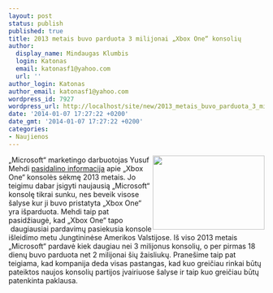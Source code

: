 ```yaml
---
layout: post
status: publish
published: true
title: 2013 metais buvo parduota 3 milijonai „Xbox One“ konsolių
author:
  display_name: Mindaugas Klumbis
  login: Katonas
  email: katonasf1@yahoo.com
  url: ''
author_login: Katonas
author_email: katonasf1@yahoo.com
wordpress_id: 7927
wordpress_url: http://localhost/site/new/2013_metais_buvo_parduota_3_milijonai_xbox_one_konsoliu/
date: '2014-01-07 17:27:22 +0200'
date_gmt: '2014-01-07 17:27:22 +0200'
categories:
- Naujienos
---
```

<p>
	<a href="http://technews.lt/userfiles/Xbox_BestBuyTheater_6 (1).JPG"><img alt="" src="http://technews.lt/userfiles/Xbox_BestBuyTheater_6 (1).JPG" style="width: 220px; height: 146px; float: right;" /></a>&bdquo;Microsoft&ldquo; marketingo darbuotojas Yusuf Mehdi <u><a href="http://news.xbox.com/2014/01/xbox-one-january-thank-you">pasidalino&nbsp;informacija</a></u> apie &bdquo;Xbox One&ldquo; konsolės sėkmę 2013 metais. Jo teigimu dabar įsigyti naujausią &bdquo;Microsoft&ldquo; konsolę tikrai sunku, nes beveik visose &scaron;alyse kur ji buvo pristatyta &bdquo;Xbox One&ldquo; yra i&scaron;parduota. Mehdi taip pat pasidžiaugė, kad &bdquo;Xbox One&ldquo; tapo &nbsp;daugiausiai pardavimų pasiekusia konsole i&scaron;leidimo metu Jungtininėse Amerikos Valstijose. I&scaron; viso 2013 metais &bdquo;Microsoft&ldquo; pardavė kiek daugiau nei 3 milijonus konsolių, o per pirmas 18 dienų buvo parduota net 2 milijonai &scaron;ių žaisliukų. Prane&scaron;ime taip pat teigiama, kad kompanija deda visas pastangas, kad kuo greičiau rinkai būtų pateiktos naujos konsolių partijos įvairiuose &scaron;alyse ir taip kuo greičiau būtų patenkinta paklausa.</p>

